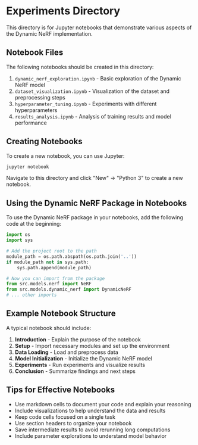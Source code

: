# Experiments Directory

This directory is for Jupyter notebooks that demonstrate various aspects of the Dynamic NeRF implementation.

## Notebook Files

The following notebooks should be created in this directory:

1. `dynamic_nerf_exploration.ipynb` - Basic exploration of the Dynamic NeRF model
2. `dataset_visualization.ipynb` - Visualization of the dataset and preprocessing steps
3. `hyperparameter_tuning.ipynb` - Experiments with different hyperparameters
4. `results_analysis.ipynb` - Analysis of training results and model performance

## Creating Notebooks

To create a new notebook, you can use Jupyter:

```bash
jupyter notebook
```

Navigate to this directory and click "New" -> "Python 3" to create a new notebook.

## Using the Dynamic NeRF Package in Notebooks

To use the Dynamic NeRF package in your notebooks, add the following code at the beginning:

```python
import os
import sys

# Add the project root to the path
module_path = os.path.abspath(os.path.join('..'))
if module_path not in sys.path:
    sys.path.append(module_path)

# Now you can import from the package
from src.models.nerf import NeRF
from src.models.dynamic_nerf import DynamicNeRF
# ... other imports
```

## Example Notebook Structure

A typical notebook should include:

1. **Introduction** - Explain the purpose of the notebook
2. **Setup** - Import necessary modules and set up the environment
3. **Data Loading** - Load and preprocess data
4. **Model Initialization** - Initialize the Dynamic NeRF model
5. **Experiments** - Run experiments and visualize results
6. **Conclusion** - Summarize findings and next steps

## Tips for Effective Notebooks

- Use markdown cells to document your code and explain your reasoning
- Include visualizations to help understand the data and results
- Keep code cells focused on a single task
- Use section headers to organize your notebook
- Save intermediate results to avoid rerunning long computations
- Include parameter explorations to understand model behavior 